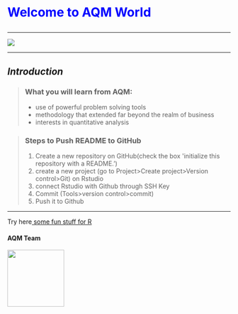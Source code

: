<h1 style="color:blue"><p><b>Welcome to AQM World</b></p></h1><hr><img src="http://i.kinja-img.com/gawker-media/image/upload/s---CXKY3ap--/c_fit,fl_progressive,q_80,w_636/192h7t9kzw3w9jpg.jpg"><hr><h2><em>Introduction</em></h2><blockquote><h3>What you will learn from AQM:</h3> <ul>  <li>use of powerful problem solving tools</li>  <li>methodology that extended far beyond the realm of business</li>  <li>interests in quantitative analysis</li></ul></blockquote><blockquote><h3>Steps to Push README to GitHub</h3><ol>  <li>Create a new repository on GitHub(check the box 'initialize this repository with a README.’)</li>  <li>create a new project (go to Project>Create project>Version control>Git) on Rstudio</li>  <li>connect Rstudio with Github through SSH Key</li>  <li>Commit (Tools>version control>commit)</li>  <li>Push it to Github</li></ol></blockquote><hr>Try here<a href="http://spatial.ly/2014/11/r-visualisations-design/"> some fun stuff for R</a><h4><strong>AQM Team</strong></h4><img src="http://octodex.github.com/images/minion.png" width="128" height="128">